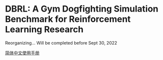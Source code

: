 # DBRL: A Gym Dogfighting Simulation Benchmark for Reinforcement Learning Research

Reorganizing... Will be completed before Sept 30, 2022

[简体中文使用手册](doc/QuickStart_zh.md)
